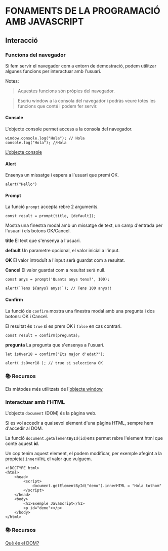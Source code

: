 # FONAMENTS DE LA PROGRAMACIÓ AMB JAVASCRIPT

##  **Interacció**

###  **Funcions del navegador**
Si fem servir el navegador com a entorn de demostració, podem utilitzar algunes funcions per interactuar amb l'usuari.

Notes:
> Aquestes funcions són pròpies del navegador.

> Escriu window a la consola del navegador i podràs veure totes les funcions que conté i podem fer servir.

#### **Console**

L'objecte console permet access a la consola del navegador.

```
window.console.log("Hola"); // Hola
console.log("Hola"); //Hola
```

[L'objecte console](https://dev.to/duxtech/tipos-de-objetos-console-en-javascript-parte-i-5ajb#:~:text=%F0%9F%98%8E-,El%20objeto%20window%20y%20console,js.&text=Ambos%20son%20equivalentes%2C%20pero%20siempre%20se%20usa%20la%20forma%20breve.)

#### **Alert**

Ensenya un missatge i espera a l'usuari que premi OK.

```
alert("Hello")
```

#### **Prompt**

La funció ```prompt``` accepta rebre 2 arguments.

```
const result = prompt(title, [default]);
```

Mostra una finestra modal amb un missatge de text, un camp d'entrada per l'usuari i els botons OK/Cancel.

**title**
El text que s'ensenya a l'usuari.

**default**
Un parametre opcional, el valor inicial a l'input.

**OK**
El valor introduït a l'input serà guardat com a resultat.

**Cancel**
El valor guardat com a resultat serà null.

```
const anys = prompt('Quants anys tens?', 100);

alert(`Tens ${anys} anys!`); // Tens 100 anys!!

```

#### **Confirm**
La funció de ```confirm``` mostra una finestra modal amb una pregunta i dos botons: OK i Cancel.

El resultat és ```true``` si es prem OK i ```false``` en cas contrari.

```
const result = confirm(pregunta);
```
**pregunta**
La pregunta que s'ensenya a l'usuari.

```
let isOver18 = confirm("Ets major d'edat?");

alert( isOver18 ); // true si selecciona OK 
```

### 📚 Recursos
Els mètodes més utilitzats de l'[objecte window](https://desarrolloweb.com/articulos/827.php)

###  **Interactuar amb l'HTML**

L'objecte ```document``` (DOM) és la pàgina web.

Si es vol accedir a qualsevol element d'una pàgina HTML, sempre hem d'accedir al DOM.

La funció ```document.getElementById(id)```ens permet rebre l'element html que conté aquest **id**.

Un cop tenim aquest element, el podem modificar, per exemple afegint a la propietat ```innerHTML``` el valor que vulguem.

```
<!DOCTYPE html>
<html>
    <head>
        <script>
            document.getElementById("demo").innerHTML = "Hola tothom"
        </script>
    </head>
    <body>
        <h1>Exemple JavaScript</h1>
        <p id="demo"></p>
    </body>
</html>
```

### 📚 Recursos

[Què és el DOM?](https://es.wikipedia.org/wiki/Document_Object_Model)

